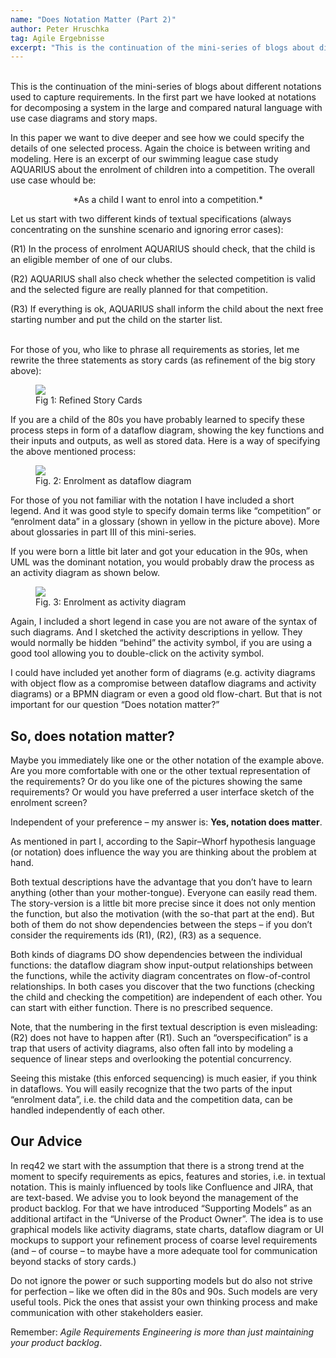 ```yaml
---
name: "Does Notation Matter (Part 2)"
author: Peter Hruschka
tag: Agile Ergebnisse
excerpt: "This is the continuation of the mini-series of blogs about different notations used to capture requirements. In the first part we have looked at notations for decomposing a system in the large and compared natural language with use case diagrams and story maps."
---
```

<br>
This is the continuation of the mini-series of blogs about different notations used to capture requirements. In the first part we have looked at notations for decomposing a system in the large and compared natural language with use case diagrams and story maps.

In this paper we want to dive deeper and see how we could specify the details of one selected process. Again the choice is between writing and modeling. Here is an excerpt of our swimming league case study AQUARIUS about the enrolment of children into a competition. The overall use case whould be:

<p style="text-align: center" markdown="1">*As a child I want to enrol into a competition.*</p>

Let us start with two different kinds of textual specifications (always concentrating on the sunshine scenario and ignoring error cases):

(R1) In the process of enrolment AQUARIUS should check, that the child is an eligible member of one of our clubs.

(R2) AQUARIUS shall also check whether the selected competition is valid and the selected figure are really planned for that competition.

(R3) If everything is ok, AQUARIUS shall inform the child about the next free starting number and put the child on the starter list.
<br> <br>

For those of you, who like to phrase all requirements as stories, let me rewrite the three statements as story cards (as refinement of the big story above):

<figure>
  <img class="max800" src="{{site.url}}/images/blog/doesNotationMatter6.png"/>
  <figcaption>Fig 1: Refined Story Cards</figcaption>
</figure>

If you are a child of the 80s you have probably learned to specify these process steps in form of a dataflow diagram, showing the key functions and their inputs and outputs, as well as stored data. Here is a way of specifying the above mentioned process:

<figure>
  <img class="max800" src="{{site.url}}/images/blog/doesNotationMatter4.png"/>
  <figcaption>Fig. 2: Enrolment as dataflow diagram</figcaption>
</figure>

For those of you not familiar with the notation I have included a short legend. And it was good style to specify domain terms like “competition” or “enrolment data” in a glossary (shown in yellow in the picture above). More about glossaries in part III of this mini-series.

If you were born a little bit later and got your education in the 90s, when UML was the dominant notation, you would probably draw the process as an activity diagram as shown below.

<figure>
  <img class="max800" src="{{site.url}}/images/blog/doesNotationMatter5.png"/>
  <figcaption>Fig. 3: Enrolment as activity diagram</figcaption>
</figure>

Again, I included a short legend in case you are not aware of the syntax of such diagrams. And I sketched the activity descriptions in yellow. They would normally be hidden “behind” the activity symbol, if you are using a good tool allowing you to double-click on the activity symbol.

I could have included yet another form of diagrams (e.g. activity diagrams with object flow as a compromise between dataflow diagrams and activity diagrams) or a BPMN diagram or even a good old flow-chart. But that is not important for our question “Does notation matter?”

## So, does notation matter?

Maybe you immediately like one or the other notation of the example above. Are you more comfortable with one or the other textual representation of the requirements? Or do you like one of the pictures showing the same requirements? Or would you have preferred a user interface sketch of the enrolment screen?

Independent of your preference – my answer is: **Yes, notation does matter**.

As mentioned in part I, according to the Sapir–Whorf hypothesis language (or notation) does influence the way you are thinking about the problem at hand.

Both textual descriptions have the advantage that you don’t have to learn anything (other than your mother-tongue). Everyone can easily read them. The story-version is a little bit more precise since it does not only mention the function, but also the motivation (with the so-that part at the end). But both of them do not show dependencies between the steps – if you don’t consider the requirements ids (R1), (R2), (R3) as a sequence.

Both kinds of diagrams DO show dependencies between the individual functions: the dataflow diagram show input-output relationships between the functions, while the activity diagram concentrates on flow-of-control relationships. In both cases you discover that the two functions (checking the child and checking the competition) are independent of each other. You can start with either function. There is no prescribed sequence.

Note, that the numbering in the first textual description is even misleading: (R2) does not have to happen after (R1). Such an “overspecification” is a trap that users of activity diagrams, also often fall into by modeling a sequence of linear steps and overlooking the potential concurrency.

Seeing this mistake (this enforced sequencing) is much easier, if you think in dataflows. You will easily recognize that the two parts of the input “enrolment data”, i.e. the child data and the competition data, can be handled independently of each other.

## Our Advice

In req42 we start with the assumption that there is a strong trend at the moment to specify requirements as epics, features and stories, i.e. in textual notation. This is mainly influenced by tools like Confluence and JIRA, that are text-based. We advise you to look beyond the management of the product backlog. For that we have introduced “Supporting Models” as an additional artifact in the “Universe of the Product Owner”. The idea is to use graphical models like activity diagrams, state charts, dataflow diagram or UI mockups to support your refinement process of coarse level requirements (and – of course – to maybe have a more adequate tool for communication beyond stacks of story cards.)

Do not ignore the power or such supporting models but do also not strive for perfection – like we often did in the 80s and 90s. Such models are very useful tools. Pick the ones that assist your own thinking process and make communication with other stakeholders easier.

Remember: *Agile Requirements Engineering is more than just maintaining your product backlog*.

